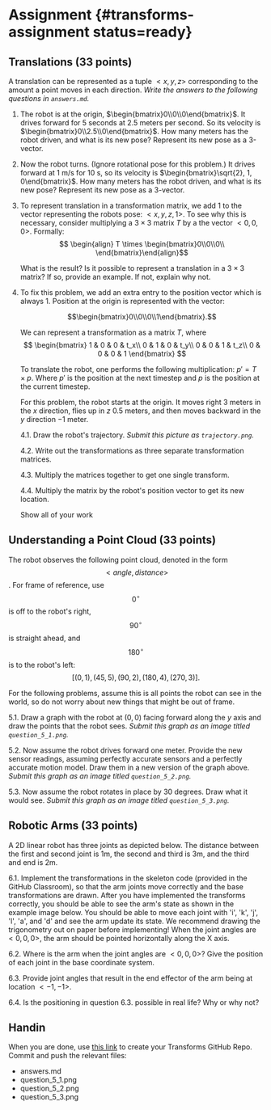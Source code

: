 # Assignment {#transforms-assignment status=ready}

## Translations (33 points)

A translation can be represented as a tuple $<x, y, z>$ corresponding to the
amount a point moves in each direction. *Write the answers to the following
questions in `answers.md`.*

1. The robot is at the origin, $\begin{bmatrix}0\\0\\0\end{bmatrix}$. It drives
   forward for 5 seconds at 2.5 meters per second. So its velocity is
   $\begin{bmatrix}0\\2.5\\0\end{bmatrix}$. How many meters has the robot
   driven, and what is its new pose? Represent its new pose as a 3-vector.

2. Now the robot turns. (Ignore rotational pose for this problem.) It drives
   forward at 1 m/s for 10 s, so its velocity is $\begin{bmatrix}\sqrt{2}, 1,
   0\end{bmatrix}$. How many meters has the robot driven, and what is its new
   pose? Represent its new pose as a 3-vector.

3. To represent translation in a transformation matrix, we add $1$ to the
   vector representing the robots pose: $<x, y, z, 1>$. To see why this is
   necessary, consider multiplying a $3\times3$ matrix $T$ by a the vector $<0,
   0, 0>$. Formally:
$$
   \begin{align}
    T \times \begin{bmatrix}0\\0\\0\\
   \end{bmatrix}\end{align}$$

   What is the result? Is it possible to represent a translation in a $3\times3$
   matrix? If so, provide an example. If not, explain why not.

4. To fix this problem, we add an extra entry to the position vector which is
   always $1$. Position at the origin is represented with the vector:

   $$\begin{bmatrix}0\\0\\0\\1\end{bmatrix}.$$

   We can represent a transformation as a matrix $T$, where
   $$
   \begin{bmatrix}
   1 & 0 & 0 & t_x\\
   0 & 1 & 0 & t_y\\
   0 & 0 & 1 & t_z\\
   0 & 0 & 0 & 1
   \end{bmatrix}
   $$

   To translate the robot, one performs the following multiplication: $p'
   = T \times p$. Where $p'$ is the position at the next timestep and $p$ is
   the position at the current timestep.

   For this problem, the robot starts at the origin. It moves right $3$ meters
   in the $x$ direction, flies up in $z$ $0.5$ meters, and then moves backward
   in the $y$ direction $-1$ meter.

   4.1. Draw the robot's trajectory. *Submit this picture as `trajectory.png`.*

   4.2. Write out the transformations as three separate transformation
   matrices.

   4.3. Multiply the matrices together to get one single transform.

   4.4. Multiply the matrix by the robot's position vector to get its new
   location.

   Show all of your work

## Understanding a Point Cloud (33 points)

The robot observes the following point cloud, denoted in the form $$<angle,
distance>$$. For frame of reference, use $$0^{\circ}$$ is off to the robot's
right, $$90^{\circ}$$ is straight ahead, and $$180^{\circ}$$ is to the robot's
left:
$$
[(0, 1), (45, 5), (90, 2), (180, 4), (270, 3)].
$$

For the following problems, assume this is all points the robot can see in the
world, so do not worry about new things that might be out of frame.

5.1. Draw a graph with the robot at $(0, 0)$ facing forward along the $y$ axis
     and draw the points that the robot sees. *Submit this graph as an image
     titled `question_5_1.png`.*

5.2. Now assume the robot drives forward one meter. Provide the new sensor
     readings, assuming perfectly accurate sensors and a perfectly accurate
     motion model. Draw them in a new version of the graph above. *Submit this
     graph as an image titled `question_5_2.png`.*

5.3. Now assume the robot rotates in place by 30 degrees. Draw what it would
     see. *Submit this graph as an image titled `question_5_3.png`.*

## Robotic Arms (33 points)

A 2D linear robot has three joints as depicted below. The distance between the
first and second joint is 1m, the second and third is 3m, and the third and end
is 2m.

6.1. Implement the transformations in the skeleton code (provided in the GitHub Classroom), so that the
   arm joints move correctly and the base transformations are drawn. After you
   have implemented the transforms correctly, you should be able to see the
   arm's state as shown in the example image below. You should be able to move
   each joint with 'i', 'k', 'j', 'l', 'a', and 'd' and see the arm update its
   state. We recommend drawing the trigonometry out on paper before
   implementing! When the joint angles are $<0, 0, 0>$, the arm should be
   pointed horizontally along the X axis.

6.2. Where is the arm when the joint angles are $<0, 0, 0>$? Give the position of
   each joint in the base coordinate system.

6.3. Provide joint angles that result in the end effector of the arm being at
   location $<-1, -1>$.

6.4. Is the positioning in question 6.3. possible in real life? Why or why not?

## Handin

When you are done, use [this link](https://classroom.github.com/a/yuBI1j7n) to create your Transforms GitHub Repo.
Commit and push the relevant files:

- answers.md
- question_5_1.png
- question_5_2.png
- question_5_3.png
